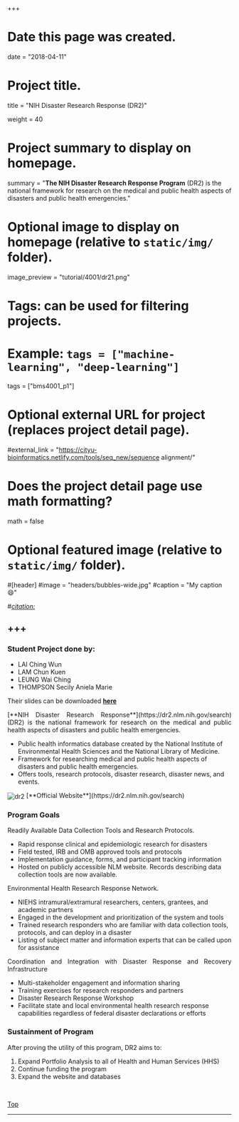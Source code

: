 +++
# Date this page was created.
date = "2018-04-11"

# Project title.
title = "NIH Disaster Research Response (DR2)"

weight = 40
# Project summary to display on homepage.
summary = "**The NIH Disaster Research Response Program** (DR2) is the national framework for research on the medical and public health aspects of disasters and public health emergencies."

# Optional image to display on homepage (relative to `static/img/` folder).
image_preview = "tutorial/4001/dr21.png"

# Tags: can be used for filtering projects.
# Example: `tags = ["machine-learning", "deep-learning"]`
tags = ["bms4001_p1"]

# Optional external URL for project (replaces project detail page).
#external_link = "https://cityu-bioinformatics.netlify.com/tools/seq_new/sequence alignment/"


# Does the project detail page use math formatting?
math = false

# Optional featured image (relative to `static/img/` folder).
#[header]
#image = "headers/bubbles-wide.jpg"
#caption = "My caption :smile:"

#*[citation:](http://www.sequence-alignment.com/)*

+++
---
<span id="top"></span>

### Student Project done by:

* LAI Ching Wun
* LAM Chun Kuen
* LEUNG Wai Ching
* THOMPSON Secily Aniela Marie

Their slides can be downloaded [**here**](https://drive.google.com/open?id=1f_UoX_-dv2m2gEPaPuT4q1fmAFMlUmsF)

<p align="justify">[**NIH Disaster Research Response**](https://dr2.nlm.nih.gov/search) (DR2) is the national framework for research on the medical and public health aspects of disasters and public health emergencies. 

* Public health informatics database created by the National Institute of Environmental Health Sciences and the National Library of Medicine.
* Framework for researching medical and public health aspects of disasters and public health emergencies.
* Offers tools, research protocols, disaster research, disaster news, and events.

<img src="/img/tutorial/4001/dr2.png" alt="dr2" align="center">
[**Official Website**](https://dr2.nlm.nih.gov/search) 

### Program Goals

<p align="justify">Readily Available Data Collection Tools and Research Protocols.

* Rapid response clinical and epidemiologic research for disasters
* Field tested, IRB and OMB approved tools and protocols
* Implementation guidance, forms, and participant tracking information
* Hosted on publicly accessible NLM website. Records describing data collection tools are now available.

<p align="justify">Environmental Health Research Response Network.

* NIEHS intramural/extramural researchers, centers, grantees, and academic partners
* Engaged in the development and prioritization of the system and tools
* Trained research responders who are familiar with data collection tools, protocols, and can deploy in a disaster
* Listing of subject matter and information experts that can be called upon for assistance

<p align="justify">Coordination and Integration with Disaster Response and Recovery Infrastructure

* Multi-stakeholder engagement and information sharing
* Training exercises for research responders and partners
* Disaster Research Response Workshop
* Facilitate state and local environmental health research response capabilities regardless of federal disaster declarations or efforts


### Sustainment of Program

After proving the utility of this program, DR2 aims to:

1. Expand Portfolio Analysis to all of Health and Human Services (HHS)
2. Continue funding the program
3. Expand the website and databases


<br>


[<i class="fa fa-hand-o-up fa-1x "></i>Top](#top)

---